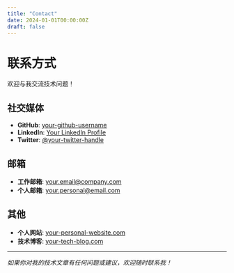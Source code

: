 ```yaml
---
title: "Contact"
date: 2024-01-01T00:00:00Z
draft: false
---
```


# 联系方式

欢迎与我交流技术问题！

## 社交媒体
- **GitHub**: [your-github-username](https://github.com/your-github-username)
- **LinkedIn**: [Your LinkedIn Profile](https://linkedin.com/in/your-profile)
- **Twitter**: [@your-twitter-handle](https://twitter.com/your-twitter-handle)

## 邮箱
- **工作邮箱**: your.email@company.com
- **个人邮箱**: your.personal@email.com

## 其他
- **个人网站**: [your-personal-website.com](https://your-personal-website.com)
- **技术博客**: [your-tech-blog.com](https://your-tech-blog.com)

---

*如果你对我的技术文章有任何问题或建议，欢迎随时联系我！*
